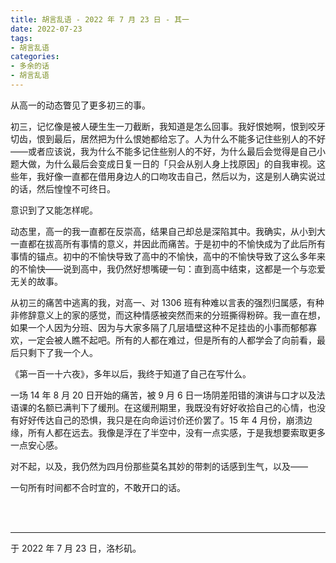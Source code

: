 ```yaml
---
title: 胡言乱语 - 2022 年 7 月 23 日 - 其一
date: 2022-07-23
tags:
- 胡言乱语
categories:
- 多余的话
- 胡言乱语
---
```


从高一的动态瞥见了更多初三的事。

初三，记忆像是被人硬生生一刀截断，我知道是怎么回事。我好恨她啊，恨到咬牙切齿，恨到最后，居然把为什么恨她都给忘了。人为什么不能多记住些别人的不好——或者应该说，我为什么不能多记住些别人的不好，为什么最后会觉得是自己小题大做，为什么最后会变成日复一日的「只会从别人身上找原因」的自我审视。这些年，我好像一直都在借用身边人的口吻攻击自己，然后以为，这是别人确实说过的话，然后惶惶不可终日。

意识到了又能怎样呢。

动态里，高一的我一直都在反崇高，结果自己却总是深陷其中。我确实，从小到大一直都在拔高所有事情的意义，并因此而痛苦。于是初中的不愉快成为了此后所有事情的锚点。初中的不愉快导致了高中的不愉快，高中的不愉快导致了这么多年来的不愉快——说到高中，我仍然好想嘴硬一句：直到高中结束，这都是一个与恋爱无关的故事。

从初三的痛苦中逃离的我，对高一、对 1306 班有种难以言表的强烈归属感，有种非修辞意义上的家的感觉，而这种情感被突然而来的分班撕得粉碎。我一直在想，如果一个人因为分班、因为与大家多隔了几层墙壁这种不足挂齿的小事而郁郁寡欢，一定会被人瞧不起吧。所有的人都在难过，但是所有的人都学会了向前看，最后只剩下了我一个人。

《第一百一十六夜》，多年以后，我终于知道了自己在写什么。

一场 14 年 8 月 20 日开始的痛苦，被 9 月 6 日一场阴差阳错的演讲与口才以及法语课的名额已满判下了缓刑。在这缓刑期里，我既没有好好收拾自己的心情，也没有好好传达自己的恐惧，我只是在向命运讨价还价罢了。15 年 4 月份，崩溃边缘，所有人都在远去。我像是浮在了半空中，没有一点实感，于是我想要索取更多一点安心感。

对不起，以及，我仍然为四月份那些莫名其妙的带刺的话感到生气，以及——

一句所有时间都不合时宜的，不敢开口的话。

<br>

<br>

------

于 2022 年 7 月 23 日，洛杉矶。
